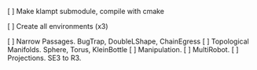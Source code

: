 [ ] Make klampt submodule, compile with cmake

[ ] Create all environments (x3)

[ ] Narrow Passages. BugTrap, DoubleLShape, ChainEgress
[ ] Topological Manifolds. Sphere, Torus, KleinBottle
[ ] Manipulation. 
[ ] MultiRobot. 
[ ] Projections. SE3 to R3.





